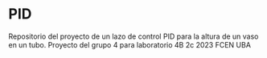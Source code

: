 # PID

Repositorio del proyecto de un lazo de control PID para la altura de un vaso en un tubo. Proyecto del grupo 4 para laboratorio 4B 2c 2023 FCEN UBA
